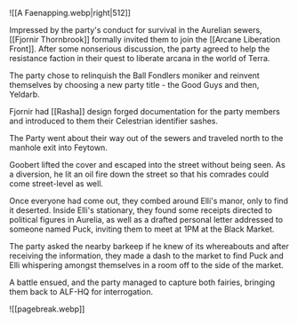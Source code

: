 ![[A Faenapping.webp|right|512]]

Impressed by the party's conduct for survival in the Aurelian sewers, [[Fjornir Thornbrook]] formally invited them to join the [[Arcane Liberation Front]]. After some nonserious discussion, the party agreed to help the resistance faction in their quest to liberate arcana in the world of Terra.

The party chose to relinquish the Ball Fondlers moniker and reinvent themselves by choosing a new party title - the Good Guys and then, Yeldarb.

Fjornir had [[Rasha]] design forged documentation for the party members and introduced to them their Celestrian identifier sashes.

The Party went about their way out of the sewers and traveled north to the manhole exit into Feytown.

Goobert lifted the cover and escaped into the street without being seen. As a diversion, he lit an oil fire down the street so that his comrades could come street-level as well.

Once everyone had come out, they combed around Elli's manor, only to find it deserted. Inside Elli's stationary, they found some receipts directed to political figures in Aurelia, as well as a drafted personal letter addressed to someone named Puck, inviting them to meet at 1PM at the Black Market.

The party asked the nearby barkeep if he knew of its whereabouts and after receiving the information, they made a dash to the market to find Puck and Elli whispering amongst themselves in a room off to the side of the market.

A battle ensued, and the party managed to capture both fairies, bringing them back to ALF-HQ for interrogation.

![[pagebreak.webp]]
